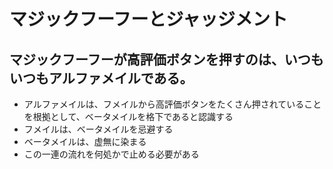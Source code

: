 # マジックフーフーとジャッジメント

## マジックフーフーが高評価ボタンを押すのは、いつもいつもアルファメイルである。

- アルファメイルは、フメイルから高評価ボタンをたくさん押されていることを根拠として、ベータメイルを格下であると認識する<br>
- フメイルは、ベータメイルを忌避する<br>
- ベータメイルは、虚無に染まる<br>
- この一連の流れを何処かで止める必要がある<br>
